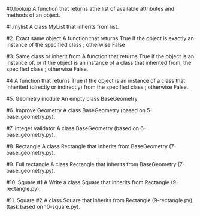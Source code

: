 #0.lookup
A function that returns athe list of available attributes and methods of an object.

#1.mylist
A class MyList that inherits from list.

#2. Exact same object
A function that returns True if the object is exactly an instance of the specified class ; otherwise False

#3. Same class or inherit from
A function that returns True if the object is an instance of, or if the object is an instance of a class that inherited from, the specified class ; otherwise False.

#4
A function that returns True if the object is an instance of a class that inherited (directly or indirectly) from the specified class ; otherwise False.

#5. Geometry module
An empty class BaseGeometry

#6. Improve Geometry
A class BaseGeometry (based on 5-base_geometry.py).

#7. Integer validator
A class BaseGeometry (based on 6-base_geometry.py).

#8. Rectangle
A class Rectangle that inherits from BaseGeometry (7-base_geometry.py).

#9. Full rectangle
A class Rectangle that inherits from BaseGeometry (7-base_geometry.py).

#10. Square #1
A Write a class Square that inherits from Rectangle (9-rectangle.py).

#11. Square #2
A class Square that inherits from Rectangle (9-rectangle.py). (task based on 10-square.py).
